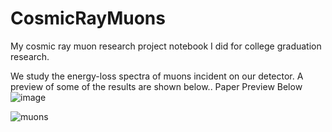 # CosmicRayMuons
My cosmic ray muon research project notebook I did for college graduation research.


We study the energy-loss spectra of muons incident on our detector.
A preview of some of the results are shown below.. Paper Preview Below 
![image](https://github.com/user-attachments/assets/d35fe301-0fd9-4ffc-9c1d-46869adce09d)

![muons](https://user-images.githubusercontent.com/62812999/211224341-eb76685c-7e4e-4599-bc89-0e81eab156a5.png)
